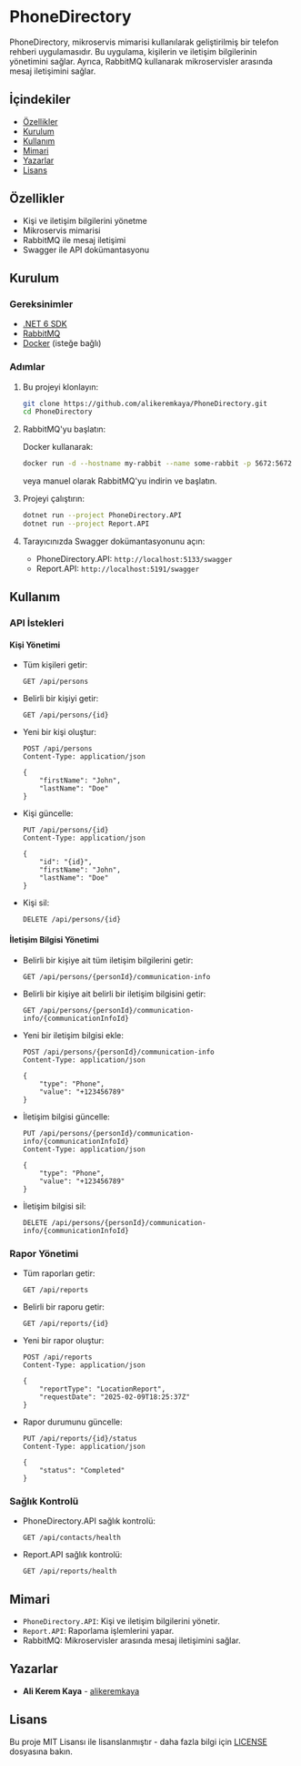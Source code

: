 # PhoneDirectory

PhoneDirectory, mikroservis mimarisi kullanılarak geliştirilmiş bir telefon rehberi uygulamasıdır. Bu uygulama, kişilerin ve iletişim bilgilerinin yönetimini sağlar. Ayrıca, RabbitMQ kullanarak mikroservisler arasında mesaj iletişimini sağlar.

## İçindekiler

- [Özellikler](#özellikler)
- [Kurulum](#kurulum)
- [Kullanım](#kullanım)
- [Mimari](#mimari)
- [Yazarlar](#yazarlar)
- [Lisans](#lisans)

## Özellikler

- Kişi ve iletişim bilgilerini yönetme
- Mikroservis mimarisi
- RabbitMQ ile mesaj iletişimi
- Swagger ile API dokümantasyonu

## Kurulum

### Gereksinimler

- [.NET 6 SDK](https://dotnet.microsoft.com/download/dotnet/6.0)
- [RabbitMQ](https://www.rabbitmq.com/download.html)
- [Docker](https://www.docker.com/get-started) (isteğe bağlı)

### Adımlar

1. Bu projeyi klonlayın:

    ```bash
    git clone https://github.com/alikeremkaya/PhoneDirectory.git
    cd PhoneDirectory
    ```

2. RabbitMQ'yu başlatın:

    Docker kullanarak:
    ```bash
    docker run -d --hostname my-rabbit --name some-rabbit -p 5672:5672 -p 15672:15672 rabbitmq:3-management
    ```

    veya manuel olarak RabbitMQ'yu indirin ve başlatın.

3. Projeyi çalıştırın:

    ```bash
    dotnet run --project PhoneDirectory.API
    dotnet run --project Report.API
    ```

4. Tarayıcınızda Swagger dokümantasyonunu açın:

    - PhoneDirectory.API: `http://localhost:5133/swagger`
    - Report.API: `http://localhost:5191/swagger`

## Kullanım

### API İstekleri

#### Kişi Yönetimi

- Tüm kişileri getir:
    ```http
    GET /api/persons
    ```

- Belirli bir kişiyi getir:
    ```http
    GET /api/persons/{id}
    ```

- Yeni bir kişi oluştur:
    ```http
    POST /api/persons
    Content-Type: application/json

    {
        "firstName": "John",
        "lastName": "Doe"
    }
    ```

- Kişi güncelle:
    ```http
    PUT /api/persons/{id}
    Content-Type: application/json

    {
        "id": "{id}",
        "firstName": "John",
        "lastName": "Doe"
    }
    ```

- Kişi sil:
    ```http
    DELETE /api/persons/{id}
    ```

#### İletişim Bilgisi Yönetimi

- Belirli bir kişiye ait tüm iletişim bilgilerini getir:
    ```http
    GET /api/persons/{personId}/communication-info
    ```

- Belirli bir kişiye ait belirli bir iletişim bilgisini getir:
    ```http
    GET /api/persons/{personId}/communication-info/{communicationInfoId}
    ```

- Yeni bir iletişim bilgisi ekle:
    ```http
    POST /api/persons/{personId}/communication-info
    Content-Type: application/json

    {
        "type": "Phone",
        "value": "+123456789"
    }
    ```

- İletişim bilgisi güncelle:
    ```http
    PUT /api/persons/{personId}/communication-info/{communicationInfoId}
    Content-Type: application/json

    {
        "type": "Phone",
        "value": "+123456789"
    }
    ```

- İletişim bilgisi sil:
    ```http
    DELETE /api/persons/{personId}/communication-info/{communicationInfoId}
    ```

### Rapor Yönetimi

- Tüm raporları getir:
    ```http
    GET /api/reports
    ```

- Belirli bir raporu getir:
    ```http
    GET /api/reports/{id}
    ```

- Yeni bir rapor oluştur:
    ```http
    POST /api/reports
    Content-Type: application/json

    {
        "reportType": "LocationReport",
        "requestDate": "2025-02-09T18:25:37Z"
    }
    ```

- Rapor durumunu güncelle:
    ```http
    PUT /api/reports/{id}/status
    Content-Type: application/json

    {
        "status": "Completed"
    }
    ```

### Sağlık Kontrolü

- PhoneDirectory.API sağlık kontrolü:
    ```http
    GET /api/contacts/health
    ```

- Report.API sağlık kontrolü:
    ```http
    GET /api/reports/health
    ```

## Mimari

- `PhoneDirectory.API`: Kişi ve iletişim bilgilerini yönetir.
- `Report.API`: Raporlama işlemlerini yapar.
- RabbitMQ: Mikroservisler arasında mesaj iletişimini sağlar.

## Yazarlar

- **Ali Kerem Kaya** - [alikeremkaya](https://github.com/alikeremkaya)

## Lisans

Bu proje MIT Lisansı ile lisanslanmıştır - daha fazla bilgi için [LICENSE](LICENSE) dosyasına bakın.

